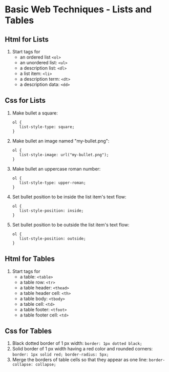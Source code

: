 # Basic Web Techniques - Lists and Tables

## Html for Lists

1. Start tags for
   - an ordered list `<ol>`
   - an unordered list: `<ul>`
   - a description list: `<dl>`
   - a list item: `<li>`
   - a description term: `<dt>`
   - a description data: `<dd>`

## Css for Lists

1. Make bullet a square:

   ```
   ol {
      list-style-type: square;
   }
   ```

2. Make bullet an image named "my-bullet.png":

   ```
   ol {
      list-style-image: url("my-bullet.png");
   }
   ```

3. Make bullet an uppercase roman number:

   ```
   ol {
      list-style-type: upper-roman;
   }
   ```

4. Set bullet position to be inside the list item's text flow:
   
   ```
   ol {
      list-style-position: inside;
   }
   ```

5. Set bullet position to be outside the list item's text flow:

   ```
   ol {
      list-style-position: outside;
   }
   ```

## Html for Tables

1. Start tags for
   - a table: `<table>`
   - a table row: `<tr>`
   - a table header: `<thead>`
   - a table header cell: `<th>`
   - a table body: `<tbody>`
   - a table cell: `<td>`
   - a table footer: `<tfoot>`
   - a table footer cell: `<td>`

## Css for Tables

1. Black dotted border of 1 px width: `border: 1px dotted black;`
2. Solid border of 1 px width having a red color and rounded corners: `border: 1px solid red; border-radius: 5px;`
3. Merge the borders of table cells so that they appear as one line: `border-collapse: collapse;`